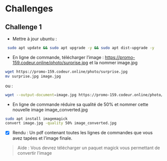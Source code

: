 # Challenges

## Challenge 1
- Mettre à jour ubuntu :

```bash
 sudo apt update && sudo apt upgrade -y && sudo apt dist-upgrade -y
 ```

- En ligne de commande, télécharger l’image : https://promo-159.codeur.online/photo/surprise.jpg et la nommer image.jpg

```bash
wget https://promo-159.codeur.online/photo/surprise.jpg
mv surprise.jpg image.jpg
```

ou :

```bash
wget --output-document=image.jpg https://promo-159.codeur.online/photo/surprise.jpg
```

- En ligne de commande réduire sa qualité de 50% et nommer cette nouvelle image image_converted.jpg

```bash 
sudo apt install imagemagick
convert image.jpg -quality 50% image_converted.jpg
```

- [X] Rendu : Un pdf contenant toutes les lignes de commandes que vous avez tapées et l’image finale.
> Aide : Vous devrez télécharger un paquet magick vous permettant de convertir l’image
